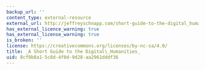 ```yaml
---
backup_url: ''
content_type: external-resource
external_url: http://jeffreyschnapp.com/short-guide-to-the-digital_humanities/
has_external_licence_warning: true
has_external_license_warning: true
is_broken: ''
license: https://creativecommons.org/licenses/by-nc-sa/4.0/
title: _A Short Guide to the Digital\_Humanities_
uid: 8cf9b8a1-5c8d-4f0d-9d28-aa2961dddf36
---
```

